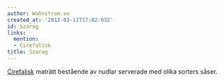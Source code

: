 ```yaml
---
author: Wahnstrom.se
created_at: '2012-03-11T17:02:03Z'
id: Szarag
links:
  mention:
  - Cirefalisk
title: Szarag
---
```


[Cirefalisk] maträtt bestående av nudlar serverade med olika sorters såser.

  [Cirefalisk]: Cirefalisk